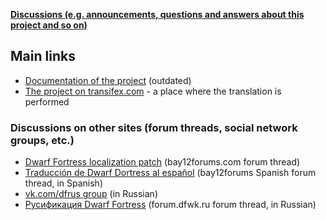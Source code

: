 **[Discussions (e.g. announcements, questions and answers about this project and so on)](https://github.com/orgs/dfint/discussions)**

## Main links

* [Documentation of the project](https://github.com/dfint/docs/wiki) (outdated)
* [The project on transifex.com](https://www.transifex.com/dwarf-fortress-translation/dwarf-fortress) - a place where the translation is performed

### Discussions on other sites (forum threads, social network groups, etc.)

* [Dwarf Fortress localization patch](http://www.bay12forums.com/smf/index.php?topic=108721.new#new) (bay12forums.com forum thread)
* [Traducción de Dwarf Dortress al español](http://www.bay12forums.com/smf/index.php?topic=156549.new#new) (bay12forums Spanish forum thread, in Spanish)
* [vk.com/dfrus group](https://vk.com/dfrus) (in Russian)
* [Русификация Dwarf Fortress](http://forum.dfwk.ru/index.php/topic,204.new.html#new) (forum.dfwk.ru forum thread, in Russian)

